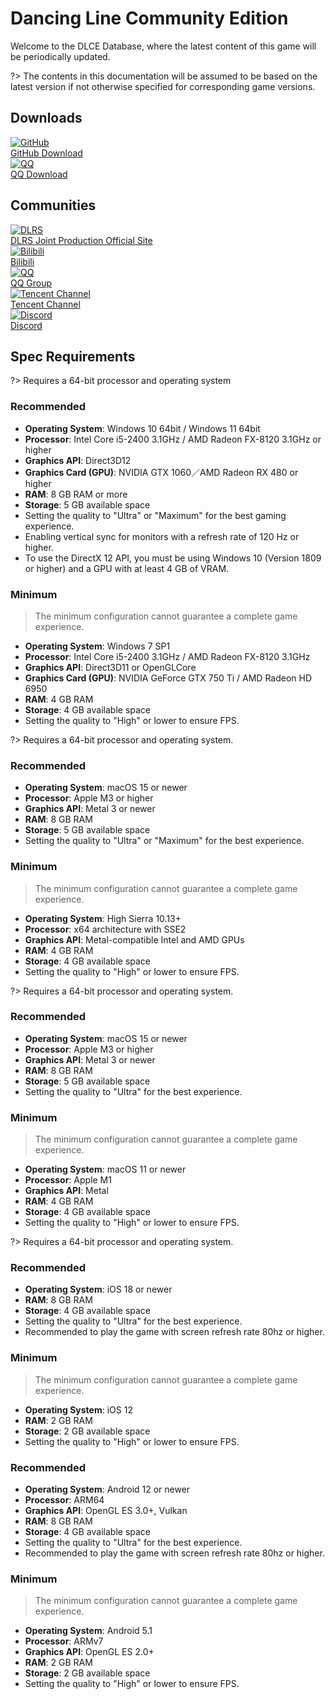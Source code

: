# Dancing Line Community Edition

Welcome to the DLCE Database, where the latest content of this game will be periodically updated.

?> The contents in this documentation will be assumed to be based on the latest version if not otherwise specified for corresponding game versions.

## Downloads

<div class="icon-grid">
  <a class="icon-grid-group" href="https://github.com/DL-Community/DancingLine-CommunityEdition" target="_blank">
    <div class="icon-grid-item">
      <img class="icon-grid-img" src="/lib/img/github-mark.png" alt="GitHub">
      <div class="icon-grid-label">GitHub Download</div>
    </div>
  </a>

  <a class="icon-grid-group" href="#/dlce-group/about">
    <div class="icon-grid-item">
      <img class="icon-grid-img" src="/lib/img/qq.png" alt="QQ">
      <div class="icon-grid-label">QQ Download</div>
    </div>
  </a>
</div>

## Communities

<div class="icon-grid">
  <a class="icon-grid-group" href="https://chinadlrs.com/app/?id=25" target="_blank">
    <div class="icon-grid-item">
          <img class="icon-grid-img" src="/lib/img/dlrs.png" alt="DLRS">
          <div class="icon-grid-label">DLRS Joint Production Official Site</div>
    </div>
  </a>

  <a class="icon-grid-group" href="https://space.bilibili.com/187016314" target="_blank">
    <div class="icon-grid-item">
      <img class="icon-grid-img" src="/lib/img/bili.png" alt="Bilibili">
      <div class="icon-grid-label">Bilibili</div>
    </div>
  </a>

  <a class="icon-grid-group" href="#/dlce-group/about">
    <div class="icon-grid-item">
      <img class="icon-grid-img" src="/lib/img/qq.png" alt="QQ">
      <div class="icon-grid-label">QQ Group</div>
    </div>
  </a>

  <a class="icon-grid-group" href="https://pd.qq.com/s/2njtk4vj2" target="_blank">
    <div class="icon-grid-item">
      <img class="icon-grid-img" src="/lib/img/qq-channel.png" alt="Tencent Channel">
      <div class="icon-grid-label">Tencent Channel</div>
    </div>
  </a>

  <a class="icon-grid-group" href="https://discord.gg/8Ew5n3XadT" target="_blank">
    <div class="icon-grid-item">
      <img class="icon-grid-img" src="/lib/img/discord.png" alt="Discord">
      <div class="icon-grid-label">Discord</div>
    </div>
  </a>
</div>

## Spec Requirements

<!-- tabs:start -->

<!-- tab:Windows -->

?> Requires a 64-bit processor and operating system

### Recommended

- **Operating System**: Windows 10 64bit / Windows 11 64bit
- **Processor**: Intel Core i5-2400 3.1GHz / AMD Radeon FX-8120 3.1GHz or higher
- **Graphics API**: Direct3D12
- **Graphics Card (GPU)**: NVIDIA GTX 1060／AMD Radeon RX 480 or higher
- **RAM**: 8 GB RAM or more
- **Storage**: 5 GB available space
- Setting the quality to "Ultra" or "Maximum" for the best gaming experience.
- Enabling vertical sync for monitors with a refresh rate of 120 Hz or higher.
- To use the DirectX 12 API, you must be using Windows 10 (Version 1809 or higher) and a GPU with at least 4 GB of VRAM.

### Minimum

> The minimum configuration cannot guarantee a complete game experience.

- **Operating System**: Windows 7 SP1
- **Processor**: Intel Core i5-2400 3.1GHz / AMD Radeon FX-8120 3.1GHz
- **Graphics API**: Direct3D11 or OpenGLCore
- **Graphics Card (GPU)**: NVIDIA GeForce GTX 750 Ti / AMD Radeon HD 6950
- **RAM**: 4 GB RAM
- **Storage**: 4 GB available space
- Setting the quality to "High" or lower to ensure FPS.

<!-- tab:macOS -->

?> Requires a 64-bit processor and operating system.

### Recommended

- **Operating System**: macOS 15 or newer
- **Processor**: Apple M3 or higher
- **Graphics API**: Metal 3 or newer
- **RAM**: 8 GB RAM
- **Storage**: 5 GB available space
- Setting the quality to "Ultra" or "Maximum" for the best experience.

### Minimum

> The minimum configuration cannot guarantee a complete game experience.

- **Operating System**: High Sierra 10.13+
- **Processor**: x64 architecture with SSE2
- **Graphics API**: Metal-compatible Intel and AMD GPUs
- **RAM**: 4 GB RAM
- **Storage**: 4 GB available space
- Setting the quality to "High" or lower to ensure FPS.

<!-- tab:iOS on Mac -->

?> Requires a 64-bit processor and operating system.

### Recommended

- **Operating System**: macOS 15 or newer
- **Processor**: Apple M3 or higher
- **Graphics API**: Metal 3 or newer
- **RAM**: 8 GB RAM
- **Storage**: 5 GB available space
- Setting the quality to "Ultra" for the best experience.

### Minimum

> The minimum configuration cannot guarantee a complete game experience.

- **Operating System**: macOS 11 or newer
- **Processor**: Apple M1
- **Graphics API**: Metal
- **RAM**: 4 GB RAM
- **Storage**: 4 GB available space
- Setting the quality to "High" or lower to ensure FPS.

<!-- tab:iOS -->

?> Requires a 64-bit processor and operating system.

### Recommended

- **Operating System**: iOS 18 or newer
- **RAM**: 8 GB RAM
- **Storage**: 4 GB available space
- Setting the quality to "Ultra" for the best experience.
- Recommended to play the game with screen refresh rate 80hz or higher.

### Minimum

> The minimum configuration cannot guarantee a complete game experience.

- **Operating System**: iOS 12
- **RAM**: 2 GB RAM
- **Storage**: 2 GB available space
- Setting the quality to "High" or lower to ensure FPS.

<!-- tab:Android -->

### Recommended

- **Operating System**: Android 12 or newer
- **Processor**: ARM64
- **Graphics API**: OpenGL ES 3.0+, Vulkan
- **RAM**: 8 GB RAM
- **Storage**: 4 GB available space
- Setting the quality to "Ultra" for the best experience.
- Recommended to play the game with screen refresh rate 80hz or higher.

### Minimum

> The minimum configuration cannot guarantee a complete game experience.

- **Operating System**: Android 5.1
- **Processor**: ARMv7
- **Graphics API**: OpenGL ES 2.0+
- **RAM**: 2 GB RAM
- **Storage**: 2 GB available space
- Setting the quality to "High" or lower to ensure FPS.

<!-- tabs:end -->